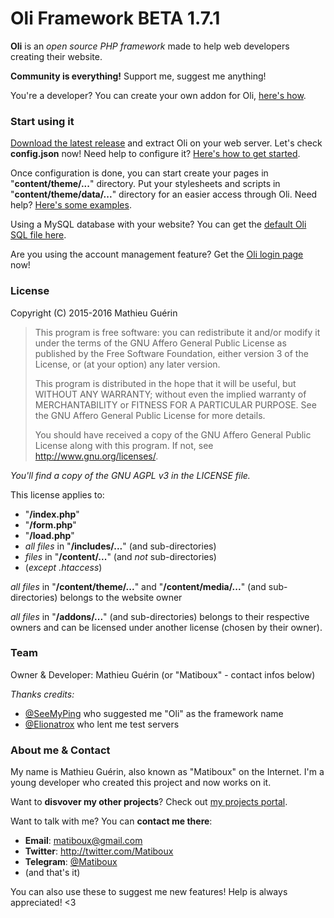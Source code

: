 # Oli Framework BETA 1.7.1

**Oli** is an *open source PHP framework* made to help web developers creating their website.

**Community is everything!**
Support me, suggest me anything!

You're a developer? You can create your own addon for Oli, [here's how](#).

### Start using it

[Download the latest release](https://github.com/OliFramework/Oli/releases/latest) and extract Oli on your web server.
Let's check **config.json** now! Need help to configure it? [Here's how to get started](https://github.com/OliFramework/Oli/wiki/Get-started).

Once configuration is done, you can start create your pages in "**content/theme/...**" directory. Put your stylesheets and scripts in "**content/theme/data/...**" directory for an easier access through Oli.
Need help? [Here's some examples](#).

Using a MySQL database with your website? You can get the [default Oli SQL file here](#).

Are you using the account management feature? Get the [Oli login page](#) now!

### License

Copyright (C) 2015-2016 Mathieu Guérin
> This program is free software: you can redistribute it and/or modify it under the terms of the GNU Affero General Public License as published by the Free Software Foundation, either version 3 of the License, or (at your option) any later version.
> 
> This program is distributed in the hope that it will be useful, but WITHOUT ANY WARRANTY; without even the implied warranty of MERCHANTABILITY or FITNESS FOR A PARTICULAR PURPOSE. See the GNU Affero General Public License for more details.
> 
> You should have received a copy of the GNU Affero General Public License along with this program. If not, see <http://www.gnu.org/licenses/>.

*You'll find a copy of the GNU AGPL v3 in the LICENSE file.*

This license applies to:

- "**/index.php**"
- "**/form.php**"
- "**/load.php**"
- *all files* in "**/includes/...**" (and sub-directories)
- *files* in "**/content/...**" (and *not* sub-directories)
- (*except .htaccess*)

*all files* in "**/content/theme/...**" and "**/content/media/...**" (and sub-directories) belongs to the website owner

*all files* in "**/addons/...**" (and sub-directories) belongs to their respective owners and can be licensed under another license (chosen by their owner).

### Team

Owner & Developer: Mathieu Guérin (or "Matiboux" - contact infos below)

*Thanks credits:*

- [@SeeMyPing](https://twitter.com/SeeMyPing) who suggested me "Oli" as the framework name
- [@Elionatrox](https://twitter.com/Elionatrox) who lent me test servers

### About me & Contact

My name is Mathieu Guérin, also known as "Matiboux" on the Internet.
I'm a young developer who created this project and now works on it.

Want to **disvover my other projects**?
Check out [my projects portal](http://projects.matiboux.com/).

Want to talk with me? You can **contact me there**:

 - **Email**: [matiboux@gmail.com](mailto:matiboux@gmail.com)
 - **Twitter**: http://twitter.com/Matiboux
 - **Telegram**: [@Matiboux](http://telegram.me/Matiboux)
 - (and that's it)

You can also use these to suggest me new features!
Help is always appreciated! <3